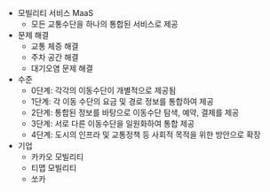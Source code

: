 - 모빌리티 서비스 MaaS
	- 모든 교통수단을 하나의 통합된 서비스로 제공
- 문제 해결
	- 교통 체증 해결
	- 주차 공간 해결
	- 대기오염 문제 해결
- 수준
	- 0단계: 각각의 이동수단이 개별적으로 제공됨
	- 1단계: 각 이동 수단의 요금 및 경로 정보를 통합하여 제공
	- 2단계: 통합된 정보를 바탕으로 이동수단 탐색, 예약, 결제를 제공
	- 3단계: 서로 다른 이동수단을 일원화하여 통합 제공
	- 4단계: 도시의 인프라 및 교통정책 등 사회적 목적을 위한 방안으로 확장
- 기업
	- 카카오 모빌리티
	- 티맵 모빌리티
	- 쏘카